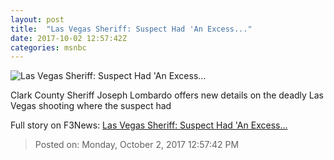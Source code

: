 ```yaml
---
layout: post
title:  "Las Vegas Sheriff: Suspect Had 'An Excess..."
date: 2017-10-02 12:57:42Z
categories: msnbc
---
```


![Las Vegas Sheriff: Suspect Had 'An Excess...](http://media1.s-nbcnews.com/j/MSNBC/Components/Video/201710/2017-10-02T12-58-00-6Z--1280x720.video_1067x600.jpg)

Clark County Sheriff Joseph Lombardo offers new details on the deadly Las Vegas shooting where the suspect had


Full story on F3News: [Las Vegas Sheriff: Suspect Had 'An Excess...](http://www.f3nws.com/n/arnGRH)

> Posted on: Monday, October 2, 2017 12:57:42 PM
